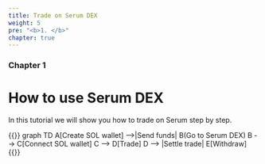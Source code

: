 ```yaml
---
title: Trade on Serum DEX
weight: 5
pre: "<b>1. </b>"
chapter: true
---
```


### Chapter 1

# How to use Serum DEX

In this tutorial we will show you how to trade on Serum step by step.

{{<mermaid>}}
graph TD
A[Create SOL wallet] -->|Send funds| B(Go to Serum DEX)
B --> C[Connect SOL wallet]
C --> D[Trade]
D --> |Settle trade| E[Withdraw]
{{</mermaid>}}
